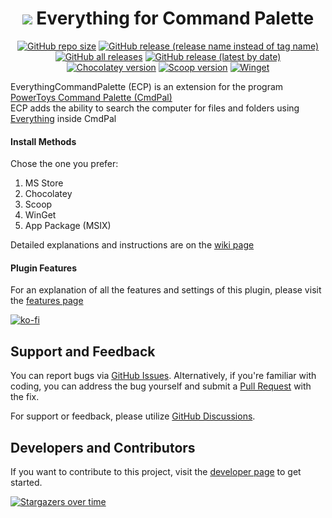 <div align="center">

# ![](https://rawcdn.githack.com/lin-ycv/EverythingCommandPalette/85bd13109b06544445a1d6552f99261988cd2a2a/EverythingCmdPal/Assets/EverythingPT.svg) Everything for Command Palette

[![GitHub repo size](https://img.shields.io/github/repo-size/lin-ycv/EverythingCommandPalette?style=flat-square)](#)
[![GitHub release (release name instead of tag name)](https://img.shields.io/github/v/release/lin-ycv/EverythingCommandPalette?style=flat-square)](https://github.com/lin-ycv/EverythingCommandPalette/releases/latest)
[![GitHub all releases](https://img.shields.io/github/downloads/lin-ycv/EverythingCommandPalette/total?style=flat-square)](https://github.com/lin-ycv/EverythingCommandPalette/releases/)
[![GitHub release (latest by date)](https://img.shields.io/github/downloads/lin-ycv/EverythingCommandPalette/latest/total?style=flat-square)](https://github.com/lin-ycv/EverythingCommandPalette/releases/latest)<br>
[![Chocolatey version](https://img.shields.io/chocolatey/v/EverythingCommandPalette?style=flat-square)](https://community.chocolatey.org/packages/EverythingCommandPalette)
[![Scoop version](https://img.shields.io/scoop/v/Everything-CommandPalette?bucket=extras&color=orange&style=flat-square)](https://scoop.sh/#/apps?q=Everything-CommandPalette)
[![Winget](https://img.shields.io/badge/dynamic/xml?label=winget&prefix=v&query=%2F%2Ftr%5B%40id%3D%27winget%27%5D%2Ftd%5B3%5D%2Fspan%2Fa&url=https%3A%2F%2Frepology.org%2Fproject%2Feverythingcmdpal%2Fversions&color=orange&style=flat-square)](https://github.com/microsoft/winget-pkgs/tree/master/manifests/l/lin-ycv/EverythingCmdPal)

</div>

EverythingCommandPalette (ECP) is an extension for the program [PowerToys Command Palette (CmdPal)](https://learn.microsoft.com/en-us/windows/powertoys/command-palette/overview)<br>
ECP adds the ability to search the computer for files and folders using [Everything](https://www.voidtools.com/) inside CmdPal

#### Install Methods
Chose the one you prefer:
1) MS Store
2) Chocolatey
3) Scoop
4) WinGet
5) App Package (MSIX)

Detailed explanations and instructions are on the [wiki page](https://github.com/lin-ycv/EverythingCommandPalette/wiki)

#### Plugin Features
For an explanation of all the features and settings of this plugin, please visit the [features page](https://github.com/lin-ycv/EverythingCommandPalette/wiki/Features)

[![ko-fi](https://ko-fi.com/img/githubbutton_sm.svg)](https://ko-fi.com/linycv)

## Support and Feedback

You can report bugs via [GitHub Issues](https://github.com/lin-ycv/EverythingCommandPalette/issues). Alternatively, if you're familiar with coding, you can address the bug yourself and submit a [Pull Request](https://github.com/lin-ycv/EverythingCommandPalette/pulls) with the fix.

For support or feedback, please utilize [GitHub Discussions](https://github.com/lin-ycv/EverythingCommandPalette/discussions).

## Developers and Contributors

If you want to contribute to this project, visit the [developer page](https://github.com/lin-ycv/CommandPalette/wiki/Developer) to get started.

[![Stargazers over time](https://starchart.cc/lin-ycv/EverythingCommandPalette.svg?variant=adaptive)](https://starchart.cc/lin-ycv/EverythingCommandPalette)